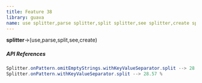 ```yaml
---
title: Feature 38
library: guava
name: use splitter,parse splitter,split splitter,see splitter,create splitter
---
```


**splitter**->(use,parse,split,see,create)

##### API References

```java
Splitter.onPattern.omitEmptyStrings.withKeyValueSeparator.split --> 28.57 %
Splitter.onPattern.withKeyValueSeparator.split --> 28.57 %
```
